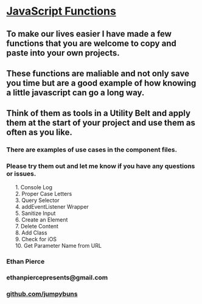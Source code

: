   <h1><u>JavaScript Functions</u></h1>
  <h2>To make our lives easier I have made a few functions that you are welcome to copy and paste into your own projects.</h2>
  <h2>These functions are maliable and not only save you time but are a good example of how knowing a little javascript can go a long way.</h2>
  <h2>Think of them as tools in a Utility Belt and apply them at the start of your project and use them as often as you like.</h2>
  <div class="more-info">
    <h3>There are examples of use cases in the component files.</h3>
    <h3>Please try them out and let me know if you have any questions or issues.</h3>
  </div>
  <ul style="list-style: none;">
  <li>1. Console Log</li>
  <li>2. Proper Case Letters</li>
  <li>3. Query Selector</li>
  <li>4. addEventListener Wrapper</li>
  <li>5. Sanitize Input</li>
  <li>6. Create an Element</li>
  <li>7. Delete Content</li>
  <li>8. Add Class</li>
  <li>9. Check for iOS </li>
  <li>10. Get Parameter Name from URL</li>
 

</ul>
  <div class="contact-info">
    <h3>Ethan Pierce</h3>
    <h3>ethanpiercepresents@gmail.com</h3>
    <a href="http://www.github.com/jumpybuns"><h3>github.com/jumpybuns</h3></a>
  </div>
